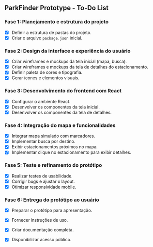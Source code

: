 ## ParkFinder Prototype - To-Do List

### Fase 1: Planejamento e estrutura do projeto
- [x] Definir a estrutura de pastas do projeto.
- [x] Criar o arquivo `package.json` inicial.

### Fase 2: Design da interface e experiência do usuário
- [x] Criar wireframes e mockups da tela inicial (mapa, busca).
- [x] Criar wireframes e mockups da tela de detalhes do estacionamento.
- [x] Definir paleta de cores e tipografia.
- [x] Gerar ícones e elementos visuais.

### Fase 3: Desenvolvimento do frontend com React
- [x] Configurar o ambiente React.
- [x] Desenvolver os componentes da tela inicial.
- [x] Desenvolver os componentes da tela de detalhes.

### Fase 4: Integração do mapa e funcionalidades
- [x] Integrar mapa simulado com marcadores.
- [x] Implementar busca por destino.
- [x] Exibir estacionamentos próximos no mapa.
- [x] Implementar clique no estacionamento para exibir detalhes.

### Fase 5: Teste e refinamento do protótipo
- [x] Realizar testes de usabilidade.
- [x] Corrigir bugs e ajustar o layout.
- [x] Otimizar responsividade mobile.

### Fase 6: Entrega do protótipo ao usuário
- [x] Preparar o protótipo para apresentação.
- [x] Fornecer instruções de uso.
- [x] Criar documentação completa.
- [x] Disponibilizar acesso público.

